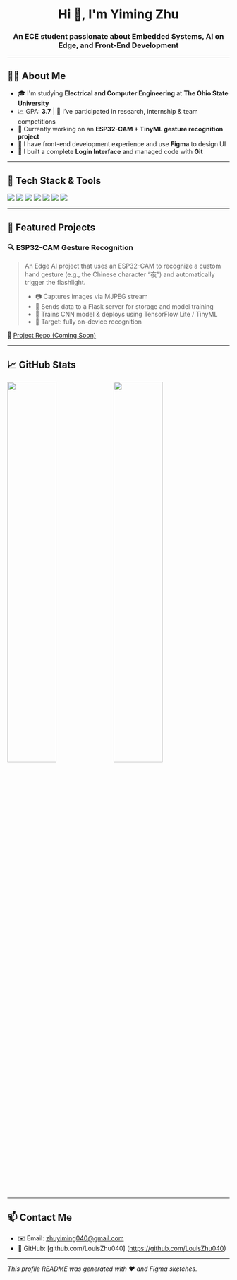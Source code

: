 <h1 align="center">Hi 👋, I'm Yiming Zhu</h1>
<h3 align="center">An ECE student passionate about Embedded Systems, AI on Edge, and Front-End Development</h3>

---

## 👨‍💻 About Me

- 🎓 I'm studying **Electrical and Computer Engineering** at **The Ohio State University**  
- 📈 GPA: **3.7** | 🤝 I’ve participated in research, internship & team competitions  
- 🧠 Currently working on an **ESP32-CAM + TinyML gesture recognition project**  
- 🎨 I have front-end development experience and use **Figma** to design UI  
- 💼 I built a complete **Login Interface** and managed code with **Git**

---

## 🔨 Tech Stack & Tools

<p align="left">
  <img src="https://img.shields.io/badge/C++-00599C?style=for-the-badge&logo=cplusplus&logoColor=white"/>
  <img src="https://img.shields.io/badge/Python-3776AB?style=for-the-badge&logo=python&logoColor=white"/>
  <img src="https://img.shields.io/badge/TensorFlow-FE6F00?style=for-the-badge&logo=tensorflow&logoColor=white"/>
  <img src="https://img.shields.io/badge/OpenCV-5C3EE8?style=for-the-badge&logo=opencv&logoColor=white"/>
  <img src="https://img.shields.io/badge/ESP32-000000?style=for-the-badge&logo=esphome&logoColor=white"/>
  <img src="https://img.shields.io/badge/Figma-F24E1E?style=for-the-badge&logo=figma&logoColor=white"/>
  <img src="https://img.shields.io/badge/Git-F05032?style=for-the-badge&logo=git&logoColor=white"/>
</p>

---

## 🚀 Featured Projects

### 🔍 ESP32-CAM Gesture Recognition
> An Edge AI project that uses an ESP32-CAM to recognize a custom hand gesture (e.g., the Chinese character “夜”) and automatically trigger the flashlight.  
> - 📷 Captures images via MJPEG stream  
> - 🔁 Sends data to a Flask server for storage and model training  
> - 🤖 Trains CNN model & deploys using TensorFlow Lite / TinyML  
> - 🎯 Target: fully on-device recognition

🔗 [Project Repo (Coming Soon)](https://github.com/你的项目链接)

---

## 📈 GitHub Stats

<p align="left">
  <img src="https://github-readme-stats.vercel.app/api?username=LouisZhu040&show_icons=true&theme=tokyonight" width="47%" />
  <img src="https://github-readme-stats.vercel.app/api/top-langs/?username=LouisZhu040&layout=compact&theme=tokyonight" width="47%" />
</p>

---

## 📫 Contact Me

- ✉️ Email: zhuyiming040@gmail.com
- 🔗 GitHub: [github.com/LouisZhu040] (https://github.com/LouisZhu040)

---

_This profile README was generated with ❤️ and Figma sketches._
